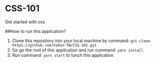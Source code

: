 # CSS-101

Get started with css

##How to run this application?

1.  Clone this repository into your local machine by command: `git clone https://github.com/XiKun-TW/CSS-101.git`
2.  Go go the root of this application and run command: `yarn install`
3.  Run command: `yarn start` to lunch this application
